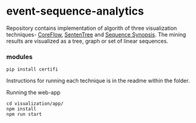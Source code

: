 # event-sequence-analytics

Repository contains implementation of algorith of three visualization techniques- [CoreFlow](https://www.zcliu.org/coreflow/coreflow-eurovis17.pdf), [SentenTree](https://faculty.cc.gatech.edu/~stasko/papers/infovis16-sententree.pdf) and [Sequence Synopsis](https://lliquid.github.io/homepage/files/ss_vast17.pdf). The mining results are visualized as a tree, graph or set of linear sequences.

### modules
```
pip install certifi
```
Instructions for running each technique is in the readme within the folder.

Running the web-app

```console
cd visualization/app/
npm install
npm run start
```